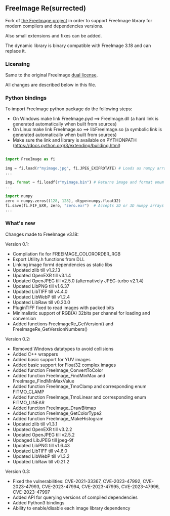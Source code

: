 ## FreeImage Re(surrected)

Fork of [the FreeImage project](https://freeimage.sourceforge.io/) in order to support FreeImage library for modern compilers and dependencies versions.

Also small extensions and fixes can be added.

The dynamic library is binary compatible with FreeImage 3.18 and can replace it.


### Licensing

Same to the original FreeImage [dual license](https://freeimage.sourceforge.io/license.html).

All changes are described below in this file.


### Python bindings

To import FreeImage python package do the following steps:

* On Windows make link FreeImage.pyd ==> FreeImage.dll     (a hard link is generated automatically when built from sources)
* On Linux make link FreeImage.so ==> libFreeImage.so    (a symbolic link is generated automatically when built from sources)
* Make sure the link and library is available on PYTHONPATH (https://docs.python.org/3/extending/building.html)

```python

import FreeImage as fi

img = fi.load(r"myimage.jpg", fi.JPEG_EXIFROTATE) # Loads as numpy array
...

img, format = fi.loadf(r"myimage.bin") # Returns image and format enum deduced from name or file data
...

import numpy
zero = numpy.zeros((128, 128), dtype=numpy.float32)
fi.save(fi.FIF_EXR, zero, "zero.exr")  # Accepts 2D or 3D numpy arrays
...


```


### What's new

Changes made to FreeImage v3.18:

Version 0.1:
 - Compilation fix for FREEIMAGE_COLORORDER_RGB
 - Export Utility.h functions from DLL
 - Linking image formt dependencies as static libs
 - Updated zlib till v1.2.13
 - Updated OpenEXR till v3.1.4
 - Updated OpenJPEG till v2.5.0 (alternatively JPEG-turbo v2.1.4)
 - Updated LibPNG till v1.6.37
 - Updated LibTIFF till v4.4.0
 - Updated LibWebP till v1.2.4
 - Updated LibRaw till v0.20.0
 - PluginTIFF fixed to read images with packed bits
 - Minimalistic support of RGB(A) 32bits per channel for loading and conversion
 - Added functions FreeImageRe_GetVersion() and FreeImageRe_GetVersionNumbers()

Version 0.2:
 - Removed Windows datatypes to avoid collisions
 - Added C++ wrappers
 - Added basic support for YUV images
 - Added basic support for Float32 complex images
 - Added function FreeImage_ConvertToColor
 - Added function FreeImage_FindMinMax and FreeImage_FindMinMaxValue
 - Added function FreeImage_TmoClamp and corresponding enum FITMO_CLAMP
 - Added function FreeImage_TmoLinear and corresponding enum FITMO_LINEAR
 - Added function FreeImage_DrawBitmap
 - Added function FreeImage_GetColorType2
 - Added function FreeImage_MakeHistogram
 - Updated zlib till v1.3.1
 - Updated OpenEXR till v3.2.2
 - Updated OpenJPEG till v2.5.2
 - Updaged LibJPEG till jpeg-9f
 - Updated LibPNG till v1.6.43
 - Updated LibTIFF till v4.6.0
 - Updated LibWebP till v1.3.2
 - Updated LibRaw till v0.21.2

Version 0.3:
 - Fixed the vulnerabilities: CVE-2021-33367, CVE-2023-47992, CVE-2023-47993, CVE-2023-47994, CVE-2023-47995, CVE-2023-47996, CVE-2023-47997
 - Added API for querying versions of compiled dependencies
 - Added Python3 bindings
 - Ability to enable/disable each image library dependency
